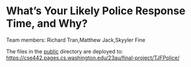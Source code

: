 # What’s Your Likely Police Response Time, and Why?

Team members:
Richard Tran,Matthew Jack,Skyyler Fine

The files in the [public](/public) directory are deployed to: https://cse442.pages.cs.washington.edu/23au/final-project/TJFPolice/
